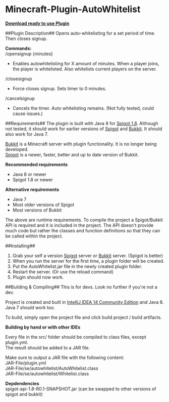 Minecraft-Plugin-AutoWhitelist
==============================

**[Download ready to use Plugin](https://github.com/ptibom/Minecraft-Plugin-AutoWhitelist/raw/master/DownloadCompiledPluginHere/AutoWhitelist.jar)**


##Plugin Description##
Opens auto-whitelisting for a set period of time. Then closes signup.

**Commands:**  
/opensignup {minutes}
- Enables autowhitelisting for X amount of minutes. When a player joins, the player is whitelisted. Also whitelists current players on the server.

/closesignup
- Force closes signup. Sets timer to 0 minutes.

/cancelsignup
- Cancels the timer. Auto whitelisting remains. (Not fully tested, could cause issues.)

##Requirements##
The plugin is built with Java 8 for [Spigot 1.8](http://www.spigotmc.org/). Although not tested, it should work for earlier versions of [Spigot](http://www.spigotmc.org) and [Bukkit](http://bukkit.org). It should also work for Java 7.

[Bukkit](http://bukkit.org) is a Minecraft server with plugin functionality. It is no longer being developed.  
[Spigot](http://www.spigotmc.org) is a newer, faster, better and up to date version of Bukkit.

**Recommended requirements**
- Java 8 or newer
- Spigot 1.8 or newer

**Alternative requirements**
- Java 7
- Most older versions of Spigot
- Most versions of Bukkit

The above are runtime requirements. To compile the project a Spigot/Bukkit API is required and it is included in the project. The API doesn't provide much code but rather the classes and function definitions so that they can be called within the project.


##Installing##
1. Grab your self a version [Spigot](http://www.spigotmc.org) server or [Bukkit](http://bukkit.org) server. (Spigot is better)
2. When you run the server for the first time, a plugin folder will be created.
3. Put the AutoWhitelist.jar file in the newly created plugin folder.
4. Restart the server. (Or use the reload command)
5. Plugin should now work.


##Building & Compiling##
This is for devs. Look no further if you're not a dev.

Project is created and built in [IntelliJ IDEA 14 Community Edition](https://www.jetbrains.com/idea) and Java 8. Java 7 should work too.

To build, simply open the project file and click build project / build artifacts.

**Building by hand or with other IDEs**

Every file in the src/ folder should be compiled to class files, except plugin.yml.  
The result should be added to a JAR file.

Make sure to output a JAR file with the following content:  
JAR-File/plugin.yml  
JAR-File/se/autowhitelist/AutoWhitelist.class  
JAR-File/se/autowhitelist/Whitelist.class

**Depdendencies**  
spigot-api-1.8-R0.1-SNAPSHOT.jar (can be swapped to other versions of spigot and bukkit)
